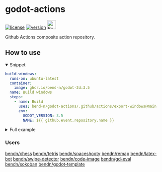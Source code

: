 # godot-actions

[![license](https://img.shields.io/badge/License-MIT-blue?style=for-the-badge)](https://github.com/bend-n/godot-actions/blob/main/LICENSE "License")
[![version](https://img.shields.io/badge/3.5>3.x-blue?logo=godot-engine&logoColor=white&label=godot&style=for-the-badge)](https://godotengine.org)
<a href='https://ko-fi.com/bendn' title='Buy me a coffee' target='_blank'><img height='28' src='https://storage.ko-fi.com/cdn/brandasset/kofi_button_red.png' alt='Buy me a coffee'> </a>

Github Actions composite action repository.

## How to use

<details open>
<summary>Snippet</summary>

```yaml
build-windows:
  runs-on: ubuntu-latest
  container:
    image: ghcr.io/bend-n/godot-2d:3.5
  name: Build windows
  steps:
    - name: Build
      uses: bend-n/godot-actions/.github/actions/export-windows@main
      env:
        GODOT_VERSION: 3.5
        NAME: ${{ github.event.repository.name }}
```

</details>

<details>
<summary>Full example</summary>

> **Note**
> This is a copy of [godot-template/.github/workflows/export.yml](https://github.com/bend-n/godot-template/blob/99d8c0c9b376456b6ded812b47b7a8d3b64e15d9/.github/workflows/export.yml)

```yaml
name: "export"
on:
  workflow_dispatch:
  push:
    paths:
      - "**.gd"
      - "**.tscn"
      - "**.import"
      - "**.tres"
      - "**.ttf"
      - ".github/workflows/export.yml"
      - "export_presets.cfg"
    branches:
      - main

env:
  GODOT_VERSION: 3.5
  NAME: ${{ github.event.repository.name }}

jobs:
  export:
    runs-on: ubuntu-latest
    container:
      image: ghcr.io/bend-n/godot-2d:3.5
    name: ${{ matrix.name }}
    strategy:
      matrix:
        include:
          - name: Windows export
            platform: windows

          - name: Linux export
            platform: linux

          - name: Mac export
            platform: mac

          - name: Web export
            platform: web

          - name: Android export
            platform: android

    steps:
      - name: Build (Windows)
        if: matrix.platform == 'windows'
        uses: bend-n/godot-actions/.github/actions/export-windows@main

      - name: Build (Linux)
        if: matrix.platform == 'linux'
        uses: bend-n/godot-actions/.github/actions/export-linux@main

      - name: Build (Mac)
        if: matrix.platform == 'mac'
        uses: bend-n/godot-actions/.github/actions/export-mac@main

      - name: Build (Web)
        if: matrix.platform == 'web'
        uses: bend-n/godot-actions/.github/actions/export-web@main

      - name: Build (Android)
        if: matrix.platform == 'android'
        uses: bend-n/godot-actions/.github/actions/export-android@main
        with:
          android-keystore-base64: ${{ secrets.ANDROID_KEYSTORE_BASE64 }}
          android-password: ${{ secrets.ANDROID_KEYSTORE_PASSWORD }}

  push-itch:
    needs: [export]
    name: Push to itch.io
    runs-on: ubuntu-20.04
    steps:
      - name: Check for api key
        id: secret
        run: echo '::set-output name=secret::${{ secrets.BUTLER_CREDENTIALS }}'

      - name: Push
        if: steps.secret.outputs.secret
        uses: bend-n/godot-actions/.github/actions/itch-push@main
        with:
          api-key: ${{ secrets.BUTLER_CREDENTIALS }}
```

</details>

### Users

[bendn/chess](https://github.com/bend-n/chess)
[bendn/tetris](https://github.com/bend-n/tetris)
[bendn/spaceshooty](https://github.com/bend-n/tetris)
[bendn/remap](https://github.com/bend-n/remap)
[bendn/latex-bot](https://github.com/bend-n/latex-bot)
[bendn/swipe-detector](https://github.com/bend-n/swipe-detector)
[bendn/code-image](https://github.com/bend-n/code-image)
[bendn/gd-eval](https://github.com/bend-n/gd-eval)
[bendn/sokoban](https://github.com/bend-n/sokoban)
[bendn/godot-template](https://github.com/bend-n/godot-template)
